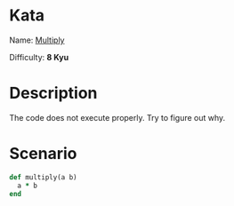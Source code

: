 # Kata
Name: [Multiply](https://www.codewars.com/kata/50654ddff44f800200000004)

Difficulty: **8 Kyu**

# Description
The code does not execute properly. Try to figure out why.

# Scenario
```ruby
def multiply(a b)
  a * b
end
```